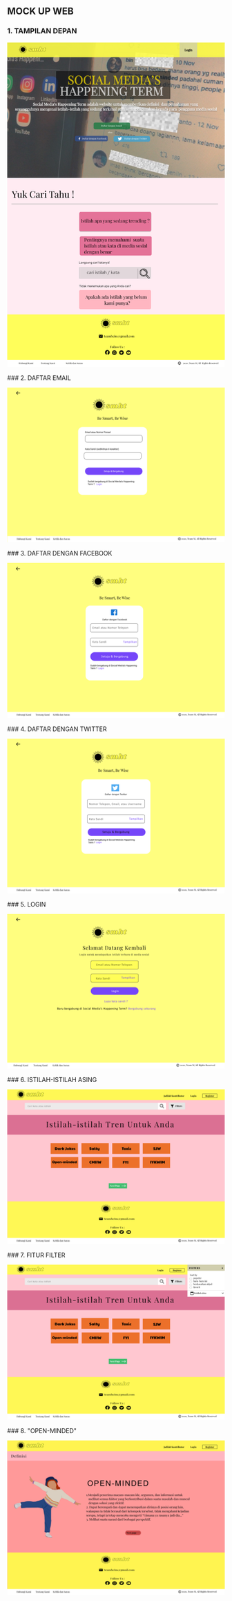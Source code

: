 ## MOCK UP WEB
### 1. TAMPILAN DEPAN
<p><img src="tampilan_depan.png"></p>
### 2. DAFTAR EMAIL
<p><img src="daftar_email.png"></p>
### 3. DAFTAR DENGAN FACEBOOK
<p><img src="daftar_fb.png"></p>
### 4. DAFTAR DENGAN TWITTER
<p><img src="daftar_twitter.png"></p>
### 5. LOGIN
<p><img src="login.png"></p>
### 6. ISTILAH-ISTILAH ASING
<p><img src="istilah.png"></p>
### 7. FITUR FILTER
<p><img src="filter.png"></p>
### 8. "OPEN-MINDED"
<p><img src="open-minded.png"></p>

